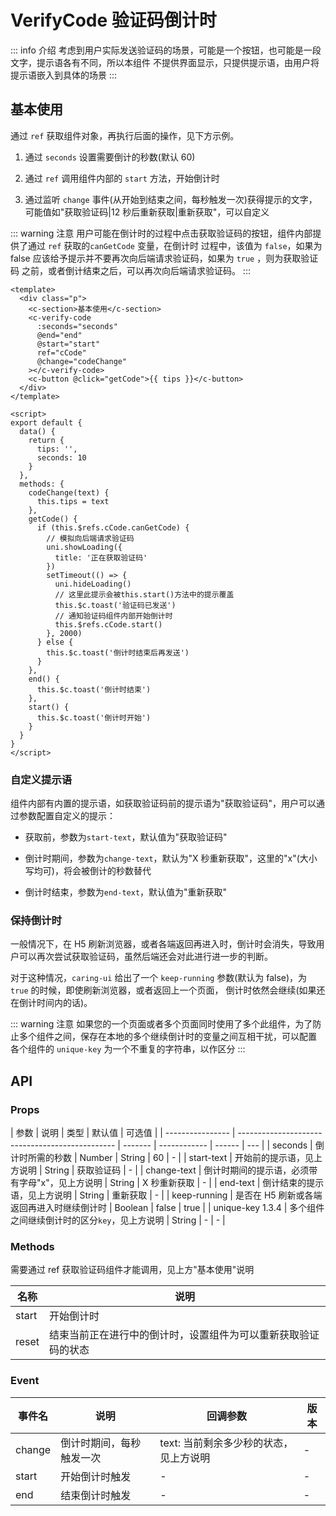 # VerifyCode 验证码倒计时

::: info 介绍
考虑到用户实际发送验证码的场景，可能是一个按钮，也可能是一段文字，提示语各有不同，所以本组件 不提供界面显示，只提供提示语，由用户将提示语嵌入到具体的场景
:::

## 基本使用

通过 `ref` 获取组件对象，再执行后面的操作，见下方示例。

1. 通过 `seconds` 设置需要倒计的秒数(默认 60)

2. 通过 `ref` 调用组件内部的 `start` 方法，开始倒计时

3. 通过监听 `change` 事件(从开始到结束之间，每秒触发一次)获得提示的文字，可能值如"获取验证码|12 秒后重新获取|重新获取"，可以自定义

::: warning 注意
用户可能在倒计时的过程中点击获取验证码的按钮，组件内部提供了通过 `ref` 获取的`canGetCode` 变量，在倒计时 过程中，该值为 `false`，如果为 false 应该给予提示并不要再次向后端请求验证码，如果为 `true` ，则为获取验证码 之前，或者倒计结束之后，可以再次向后端请求验证码。
:::

```vue
<template>
  <div class="p">
    <c-section>基本使用</c-section>
    <c-verify-code
      :seconds="seconds"
      @end="end"
      @start="start"
      ref="cCode"
      @change="codeChange"
    ></c-verify-code>
    <c-button @click="getCode">{{ tips }}</c-button>
  </div>
</template>

<script>
export default {
  data() {
    return {
      tips: '',
      seconds: 10
    }
  },
  methods: {
    codeChange(text) {
      this.tips = text
    },
    getCode() {
      if (this.$refs.cCode.canGetCode) {
        // 模拟向后端请求验证码
        uni.showLoading({
          title: '正在获取验证码'
        })
        setTimeout(() => {
          uni.hideLoading()
          // 这里此提示会被this.start()方法中的提示覆盖
          this.$c.toast('验证码已发送')
          // 通知验证码组件内部开始倒计时
          this.$refs.cCode.start()
        }, 2000)
      } else {
        this.$c.toast('倒计时结束后再发送')
      }
    },
    end() {
      this.$c.toast('倒计时结束')
    },
    start() {
      this.$c.toast('倒计时开始')
    }
  }
}
</script>
```

### 自定义提示语

组件内部有内置的提示语，如获取验证码前的提示语为"获取验证码"，用户可以通过参数配置自定义的提示：

- 获取前，参数为`start-text`，默认值为"获取验证码"

- 倒计时期间，参数为`change-text`，默认为"X 秒重新获取"，这里的"x"(大小写均可)，将会被倒计的秒数替代

- 倒计时结束，参数为`end-text`，默认值为"重新获取"

### 保持倒计时

一般情况下，在 H5 刷新浏览器，或者各端返回再进入时，倒计时会消失，导致用户可以再次尝试获取验证码，虽然后端还会对此进行进一步的判断。

对于这种情况，`caring-ui` 给出了一个 `keep-running` 参数(默认为 false)，为 `true` 的时候，即使刷新浏览器，或者返回上一个页面， 倒计时依然会继续(如果还在倒计时间内的话)。

::: warning 注意
如果您的一个页面或者多个页面同时使用了多个此组件，为了防止多个组件之间，保存在本地的多个继续倒计时的变量之间互相干扰，可以配置 各个组件的 `unique-key` 为一个不重复的字符串，以作区分
:::

## API

### Props

| 参数             | 说明                                            | 类型    | 默认值       | 可选值 |
| ---------------- | ----------------------------------------------- | ------- | ------------ | ------ | --- |
| seconds          | 倒计时所需的秒数                                | Number  | String       | 60     | -   |
| start-text       | 开始前的提示语，见上方说明                      | String  | 获取验证码   | -      |
| change-text      | 倒计时期间的提示语，必须带有字母"x"，见上方说明 | String  | X 秒重新获取 | -      |
| end-text         | 倒计结束的提示语，见上方说明                    | String  | 重新获取     | -      |
| keep-running     | 是否在 H5 刷新或各端返回再进入时继续倒计时      | Boolean | false        | true   |
| unique-key 1.3.4 | 多个组件之间继续倒计时的区分`key`，见上方说明   | String  | -            | -      |

### Methods

需要通过 ref 获取验证码组件才能调用，见上方"基本使用"说明

| 名称  | 说明                                                           |
| ----- | -------------------------------------------------------------- |
| start | 开始倒计时                                                     |
| reset | 结束当前正在进行中的倒计时，设置组件为可以重新获取验证码的状态 |

### Event

| 事件名 | 说明                     | 回调参数                               | 版本 |
| ------ | ------------------------ | -------------------------------------- | ---- |
| change | 倒计时期间，每秒触发一次 | text: 当前剩余多少秒的状态，见上方说明 | -    |
| start  | 开始倒计时触发           | -                                      | -    |
| end    | 结束倒计时触发           | -                                      | -    |
